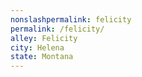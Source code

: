 ```yaml
---
﻿nonslashpermalink: felicity
permalink: /felicity/
alley: Felicity
city: Helena
state: Montana
---
```

